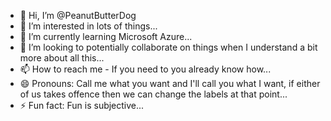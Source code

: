 - 👋 Hi, I’m @PeanutButterDog
- 👀 I’m interested in lots of things...
- 🌱 I’m currently learning Microsoft Azure...
- 💞️ I’m looking to potentially collaborate on things when I understand a bit more about all this...
- 📫 How to reach me - If you need to you already know how...
- 😄 Pronouns: Call me what you want and I'll call you what I want, if either of us takes offence then we can change the labels at that point...
- ⚡ Fun fact: Fun is subjective...

<!---
PeanutButterDog/PeanutButterDog is a ✨ special ✨ repository because its `README.md` (this file) appears on your GitHub profile.
You can click the Preview link to take a look at your changes.
--->
